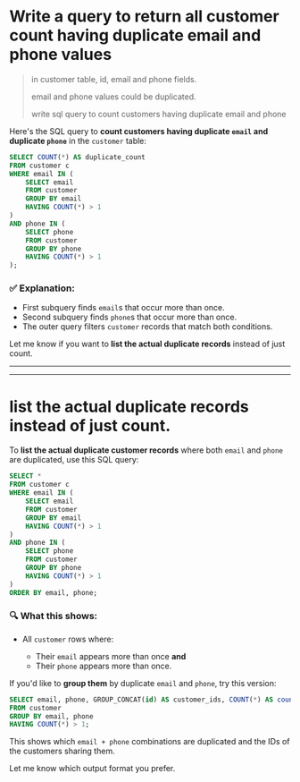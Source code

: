 # Write a query to return all customer count having duplicate email and phone values


> in customer table, id, email and phone fields.
> 
> email and phone values could be duplicated.
>
> write sql query to count customers having duplicate email and phone

Here's the SQL query to **count customers having duplicate `email` and duplicate `phone`** in the `customer` table:

```sql
SELECT COUNT(*) AS duplicate_count
FROM customer c
WHERE email IN (
    SELECT email
    FROM customer
    GROUP BY email
    HAVING COUNT(*) > 1
)
AND phone IN (
    SELECT phone
    FROM customer
    GROUP BY phone
    HAVING COUNT(*) > 1
);
```

### ✅ Explanation:

* First subquery finds `email`s that occur more than once.
* Second subquery finds `phone`s that occur more than once.
* The outer query filters `customer` records that match both conditions.

Let me know if you want to **list the actual duplicate records** instead of just count.


---
---

# list the actual duplicate records instead of just count.

To **list the actual duplicate customer records** where both `email` and `phone` are duplicated, use this SQL query:

```sql
SELECT *
FROM customer c
WHERE email IN (
    SELECT email
    FROM customer
    GROUP BY email
    HAVING COUNT(*) > 1
)
AND phone IN (
    SELECT phone
    FROM customer
    GROUP BY phone
    HAVING COUNT(*) > 1
)
ORDER BY email, phone;
```

### 🔍 What this shows:

* All `customer` rows where:

  * Their `email` appears more than once **and**
  * Their `phone` appears more than once.

If you'd like to **group them** by duplicate `email` and `phone`, try this version:

```sql
SELECT email, phone, GROUP_CONCAT(id) AS customer_ids, COUNT(*) AS count
FROM customer
GROUP BY email, phone
HAVING COUNT(*) > 1;
```

This shows which `email + phone` combinations are duplicated and the IDs of the customers sharing them.

Let me know which output format you prefer.
